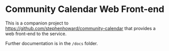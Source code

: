 # Community Calendar Web Front-end

This is a companion project to https://github.com/stephenhoward/community-calendar that provides a web front-end to the service.

Further documentation is in the `/docs` folder.
